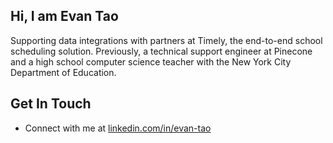 ## Hi, I am Evan Tao ##

Supporting data integrations with partners at Timely, the end-to-end school scheduling solution. Previously, a technical support engineer at Pinecone and a high school computer science teacher with the New York City Department of Education.

## Get In Touch ##

- Connect with me at [linkedin.com/in/evan-tao](https://linkedin.com/in/evantao96/ "Named link title")

